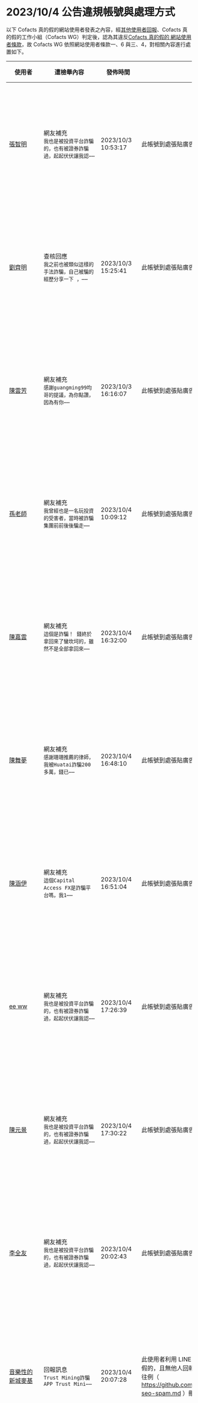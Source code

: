 2023/10/4 公告違規帳號與處理方式
=========

以下 Cofacts 真的假的網站使用者發表之內容，經[其他使用者回報](https://docs.google.com/spreadsheets/d/e/2PACX-1vRdcwXdC36xfgXfSMSk527Zbel9A-__vwRXkQ0NjkzSXoSPETCFc7sI7SoaAFdPCfskugtQL-Md8JgH/pubhtml?gid=438362561&single=true)、Cofacts 真的假的工作小組（Cofacts WG）判定後，認為其違反[Cofacts 真的假的 網站使用者條款](https://github.com/cofacts/rumors-site/blob/master/LEGAL.md)，故 Cofacts WG 依照網站使用者條款一、6 與三、4，對相關內容進行處置如下。

| 使用者 | 遭檢舉內容 | 發佈時間 | 違規樣態 | 處置 |
| ----- | -------- | ------- | ------- | --- |
| [張智明](https://cofacts.github.io/community-builder/#/editorworks?showAll=1&day=365&userId=lvRjz4oBAjOeMOklZbp2) | 網友補充<br>`我也是被投資平台詐騙的，也有被證券詐騙過，起起伏伏讓我認⋯⋯` | 2023/10/3 10:53:17 | 此帳號到處張貼廣告內文吸引人加入特定 LINE ID 進行二次詐騙。 | 隱藏所有被檢舉人發表之內容 [^block] |
| [劉齊明](https://cofacts.github.io/community-builder/#/editorworks?showAll=1&day=365&userId=VGqEoIgBvEj1WkaUuPYJ) | 查核回應<br>`我之前也被類似這樣的手法詐騙，自己被騙的經歷分享一下 ，⋯⋯` | 2023/10/3 15:25:41 | 此帳號到處張貼廣告內文吸引人加入特定 LINE ID 進行二次詐騙。 | 隱藏所有被檢舉人發表之內容 [^block] |
| [陳雲芳](https://cofacts.github.io/community-builder/#/editorworks?showAll=1&day=365&userId=VPRN74oBAjOeMOklydhT) | 網友補充<br>`感謝guangming99均哥的提議，為你點讚，因為有你⋯⋯` | 2023/10/3 16:16:07 | 此帳號到處張貼廣告內文吸引人加入特定 LINE ID 進行二次詐騙。 | 隱藏所有被檢舉人發表之內容 [^block] |
| [孫老師](https://cofacts.github.io/community-builder/#/editorworks?showAll=1&day=365&userId=KWploIgBvEj1WkaUQ_ag) | 網友補充<br>`我曾經也是一名玩投資的受害者，當時被詐騙集團前前後後騙走⋯⋯` | 2023/10/4 10:09:12 | 此帳號到處張貼廣告內文吸引人加入特定 LINE ID 進行二次詐騙。 | 隱藏所有被檢舉人發表之內容 [^block] |
| [陳嘉雲](https://cofacts.github.io/community-builder/#/editorworks?showAll=1&day=365&userId=e2qWoIgBvEj1WkaUdfbi) | 網友補充<br>`這個是詐騙！ 錢終於拿回來了蠻坎坷的，雖然不是全部拿回來⋯⋯` | 2023/10/4 16:32:00 | 此帳號到處張貼廣告內文吸引人加入特定 LINE ID 進行二次詐騙。 | 隱藏所有被檢舉人發表之內容 [^block] |
| [陳舞夢](https://cofacts.github.io/community-builder/#/editorworks?showAll=1&day=365&userId=WWqHoIgBvEj1WkaUDvb6) | 網友補充<br>`感謝珊珊推薦的律師，我被Huatai詐騙200多萬，錢已⋯⋯` | 2023/10/4 16:48:10 | 此帳號到處張貼廣告內文吸引人加入特定 LINE ID 進行二次詐騙。 | 隱藏所有被檢舉人發表之內容 [^block] |
| [陳涵伊](https://cofacts.github.io/community-builder/#/editorworks?showAll=1&day=365&userId=YGqKoIgBvEj1WkaUZPZj) | 網友補充<br>`這個Capital Access FX是詐騙平台嗎，我1⋯⋯` | 2023/10/4 16:51:04 | 此帳號到處張貼廣告內文吸引人加入特定 LINE ID 進行二次詐騙。 | 隱藏所有被檢舉人發表之內容 [^block] |
| [ee ww](https://cofacts.github.io/community-builder/#/editorworks?showAll=1&day=365&userId=TvRK74oBAjOeMOkl19i0) | 網友補充<br>`我也是被投資平台詐騙的，也有被證券詐騙過，起起伏伏讓我認⋯⋯` | 2023/10/4 17:26:39 | 此帳號到處張貼廣告內文吸引人加入特定 LINE ID 進行二次詐騙。 | 隱藏所有被檢舉人發表之內容 [^block] |
| [陳元景](https://cofacts.github.io/community-builder/#/editorworks?showAll=1&day=365&userId=vvS-vIoBAjOeMOklwbBf) | 網友補充<br>`我也是被投資平台詐騙的，也有被證券詐騙過，起起伏伏讓我認⋯⋯` | 2023/10/4 17:30:22 | 此帳號到處張貼廣告內文吸引人加入特定 LINE ID 進行二次詐騙。 | 隱藏所有被檢舉人發表之內容 [^block] |
| [李全友](https://cofacts.github.io/community-builder/#/editorworks?showAll=1&day=365&userId=yPTJvIoBAjOeMOklF7Dt) | 網友補充<br>`我也是被投資平台詐騙的，也有被證券詐騙過，起起伏伏讓我認⋯⋯` | 2023/10/4 20:02:43 | 此帳號到處張貼廣告內文吸引人加入特定 LINE ID 進行二次詐騙。 | 隱藏所有被檢舉人發表之內容 [^block] |
| [音樂性的新城麥基](https://cofacts.github.io/community-builder/#/editorworks?showAll=1&day=365&userId=j4S8C_c_fF1-UsyjWJ0cv3v_08SE1reEp63wuiJWf4flfe2uw) | 回報訊息<br>`Trust Mining詐騙APP Trust Mini⋯⋯` | 2023/10/4 20:07:28 | 此使用者利用 LINE 多次回報植入特定關鍵字之訊息進 Cofacts 真的假的，且無他人回報，應為廣告帳號試圖利用 Cofacts 進行 SEO，循往例（ https://github.com/cofacts/takedowns/blob/master/2023/0211-seo-spam.md ）刪除。 | 隱藏所有被檢舉人發表之內容 [^block] |
| [有抱負的士林羅德](https://cofacts.github.io/community-builder/#/editorworks?showAll=1&day=365&userId=j4S8C_E6_6o1FExPfoAtW7hpE9i0FNdf_2KUp9Fn9jBliSawY) | 回報訊息<br>`m.kelylegroup.com合法嗎 m.kelyl⋯⋯` | 2023/10/4 20:15:28 | 此使用者利用 LINE 多次回報植入特定關鍵字之訊息進 Cofacts 真的假的，且無他人回報，應為廣告帳號試圖利用 Cofacts 進行 SEO，循往例（ https://github.com/cofacts/takedowns/blob/master/2023/0211-seo-spam.md ）刪除。 | 隱藏所有被檢舉人發表之內容 [^block] |
| [陳安雅](https://cofacts.github.io/community-builder/#/editorworks?showAll=1&day=365&userId=AWpToIgBvEj1WkaUuvY1) | 網友補充<br>`請問有人被這些詐騙黑平台詐騙過嗎？我被OmegaPro，⋯⋯` | 2023/10/3 16:56:22 | 多次在廣告文貼出後幾分鐘內提交補充資訊，應是協同進行二次詐騙之人。 | 隱藏所有被檢舉人發表之內容 [^block] |
| [shended li](https://cofacts.github.io/community-builder/#/editorworks?showAll=1&day=365&userId=hylzlokBFLWd9xY2ELK6) | 網友補充<br>`錢終於拿回來了蠻坎坷的，雖然不是全部拿回來但也算萬幸，分⋯⋯` | 2023/10/5 17:02:20 | 此帳號到處張貼廣告內文吸引人加入特定 LINE ID 進行二次詐騙。 | 隱藏所有被檢舉人發表之內容 [^block] |
| [SHYUEDD LIUY](https://cofacts.github.io/community-builder/#/editorworks?showAll=1&day=365&userId=P_QKAIsBAjOeMOklZ-0D) | 查核回應<br>`我曾經也是一名玩投資的受害者，當時被詐騙集團前前後後騙走⋯⋯` | 2023/10/5 21:40:06 | 此帳號到處張貼廣告內文吸引人加入特定 LINE ID 進行二次詐騙。 | 隱藏所有被檢舉人發表之內容 [^block] |
| [台灣法律民眾反詐](https://cofacts.github.io/community-builder/#/editorworks?showAll=1&day=365&userId=W2o-SYgBvEj1WkaUAJYO) | 網友補充<br>`我也是受害者之一，當初為了能賺快錢，進了一個投資的賴群組⋯⋯` | 2023/10/5 21:44:49 | 此帳號到處張貼廣告內文吸引人加入特定 LINE ID 進行二次詐騙。 | 隱藏所有被檢舉人發表之內容 [^block] |
| [SHYUEDD LIUY](https://cofacts.github.io/community-builder/#/editorworks?showAll=1&day=365&userId=P_QKAIsBAjOeMOklZ-0D) | 網友補充<br>`我曾經也是一名玩投資的受害者，當時被詐騙集團前前後後騙走⋯⋯` | 2023/10/5 22:04:38 | 此帳號到處張貼廣告內文吸引人加入特定 LINE ID 進行二次詐騙。 | 隱藏所有被檢舉人發表之內容 [^block] |
| [來自宜蘭✖友好的✖朱蒂](https://cofacts.github.io/community-builder/#/editorworks?showAll=1&day=365&userId=j4S8C_C3MeFumxTPUpj4BLNcXhh_hCtWD_aprwFxrpxGhLiJk) | 回報訊息<br>`名府學院詐騙是真的嗎？名府學院是詐騙，付偉詐騙，趙立新詐⋯⋯` | 2023/10/5 23:18:19 | 此使用者利用 LINE 多次回報植入特定關鍵字之訊息進 Cofacts 真的假的，且無他人回報，應為廣告帳號試圖利用 Cofacts 進行 SEO，循往例（ https://github.com/cofacts/takedowns/blob/master/2023/0211-seo-spam.md ）刪除。 | 隱藏所有被檢舉人發表之內容 [^block] |
| [江婉婷](https://cofacts.github.io/community-builder/#/editorworks?showAll=1&day=365&userId=9M-8HYoBrkRFoI6r36tO) | 查核回應<br>`我之前也被類似這樣的手法詐騙，發現被騙後每天把自己關在房⋯⋯` | 2023/10/5 23:29:24 | 此帳號到處張貼廣告內文吸引人加入特定 LINE ID 進行二次詐騙。 | 隱藏所有被檢舉人發表之內容 [^block] |
| [無拘束的新埔米路](https://cofacts.github.io/community-builder/#/editorworks?showAll=1&day=365&userId=j4S8C_K6IG86-WLJ4pAUEKrXgGl1iuwC4TUG61gohSNV46lAM) | 回報訊息<br>`EMC易倍平台 QOO10拼單 賽伯樂` | 2023/10/5 16:55:27 | 此使用者利用 LINE 多次回報植入特定關鍵字之訊息進 Cofacts 真的假的，且無他人回報，應為廣告帳號試圖利用 Cofacts 進行 SEO，循往例（ https://github.com/cofacts/takedowns/blob/master/2023/0211-seo-spam.md ）刪除。 | 隱藏所有被檢舉人發表之內容 [^block] |
| [愛冒險的卍深坑卍莫妮卡®](https://cofacts.github.io/community-builder/#/editorworks?showAll=1&day=365&userId=j4S8C_GcsUGNcJEUr2_9DPpxtJze4fLElXwhqbXC-ZeMJyjgY) | 回報訊息<br>`Nymextx是詐騙嗎？Nymextx合法嗎？Nymex⋯⋯` | 2023/10/5 19:13:23 | 此使用者利用 LINE 多次回報植入特定關鍵字之訊息進 Cofacts 真的假的，且無他人回報，應為廣告帳號試圖利用 Cofacts 進行 SEO，循往例（ https://github.com/cofacts/takedowns/blob/master/2023/0211-seo-spam.md ）刪除。 | 隱藏所有被檢舉人發表之內容 [^block] |
| [乂生動的水林克萊斯特乂](https://cofacts.github.io/community-builder/#/editorworks?showAll=1&day=365&userId=j4S8C_M56nwLj_zxpVSlG8V9x26cNHFM7tt5GW7LoeqCUPTbw) | 回報訊息<br>`huatai是詐騙嗎？huatai合法嗎？huatai不⋯⋯` | 2023/10/4 09:59:52 | 此使用者利用 LINE 多次回報植入特定關鍵字之訊息進 Cofacts 真的假的，且無他人回報，應為廣告帳號試圖利用 Cofacts 進行 SEO，循往例（ https://github.com/cofacts/takedowns/blob/master/2023/0211-seo-spam.md ）刪除。 | 隱藏所有被檢舉人發表之內容 [^block] |
| [直率的下營瓦勒莉](https://cofacts.github.io/community-builder/#/editorworks?showAll=1&day=365&userId=j4S8C_huzcbBtEnkls06RdCmfZkPOxKPgpYTnOucJQMe1vmsE) | 回報訊息<br>`我被詐騙了怎麼辦？投資被騙錢能拿的回來嗎？網上騙案怎麼追⋯⋯` | 2023/4/19 10:42:49 | 此使用者利用 LINE 多次回報植入特定關鍵字之訊息進 Cofacts 真的假的，且無他人回報，應為廣告帳號試圖利用 Cofacts 進行 SEO，循往例（ https://github.com/cofacts/takedowns/blob/master/2023/0211-seo-spam.md ）刪除。 | 隱藏所有被檢舉人發表之內容 [^block] |
| [直率的下營瓦勒莉](https://cofacts.github.io/community-builder/#/editorworks?showAll=1&day=365&userId=j4S8C_huzcbBtEnkls06RdCmfZkPOxKPgpYTnOucJQMe1vmsE) | 回報訊息<br>`token是詐騙嗎？已經被騙了怎麼辦？` | 2023/4/21 17:34:06 | 此使用者利用 LINE 多次回報植入特定關鍵字之訊息進 Cofacts 真的假的，且無他人回報，應為廣告帳號試圖利用 Cofacts 進行 SEO，循往例（ https://github.com/cofacts/takedowns/blob/master/2023/0211-seo-spam.md ）刪除。 | 隱藏所有被檢舉人發表之內容 [^block] |
| [ee ee](https://cofacts.github.io/community-builder/#/editorworks?showAll=1&day=365&userId=KGpkoIgBvEj1WkaU9fYA) | 查核回應<br>`我曾經也是一名玩投資的受害者，當時被詐騙集團前前後後騙走⋯⋯` | 2023/10/6 10:13:06 | 此帳號到處張貼廣告內文吸引人加入特定 LINE ID 進行二次詐騙。 | 隱藏所有被檢舉人發表之內容 [^block] |
| [可信賴的阿里山羅奈爾得](https://cofacts.github.io/community-builder/#/editorworks?showAll=1&day=365&userId=j4S8C_Chqj9CuFAzNoMBQ5tG7vbJXZ-XWBGdyb7Pp4mCOIIuk) | 回報訊息<br>`🔥安安，請幫我助力領取《維京之王》禮包，你也能獲得一份⋯⋯` | 2023/10/10 23:15:43 | 此帳號應為廣告帳號，回應特定訊息以利 SEO。 | 隱藏所有被檢舉人發表之內容 [^block] |
| [钱前前](https://cofacts.github.io/community-builder/#/editorworks?showAll=1&day=365&userId=aPV2KYsBAjOeMOklsxuT) | 回應評價<br>`這個是假的報道，很多買不到真的普洱茶，所以被騙了` | 2023/10/13 22:35:33 | 此帳號僅在此訊息下，替茶餅詐騙集團進行補充、回應，並且反對反詐報導，應為詐騙同夥。 | 隱藏所有被檢舉人發表之內容 [^block] |
| [樣登貴](https://cofacts.github.io/community-builder/#/editorworks?showAll=1&day=365&userId=JmpjoIgBvEj1WkaUwfbx) | 網友補充<br>`我曾經也是一名玩投資的受害者，當時被詐騙集團前前後後騙走⋯⋯` | 2023/10/12 21:49:13 | 此帳號到處張貼廣告內文吸引人加入特定 LINE ID 進行二次詐騙。 | 隱藏所有被檢舉人發表之內容 [^block] |
| [張正偉](https://cofacts.github.io/community-builder/#/editorworks?showAll=1&day=365&userId=4vUpJ4sBAjOeMOklXhfx) | 查核回應<br>`我曾經也是一名玩投資的受害者，當時被詐騙集團前前後後騙走⋯⋯` | 2023/10/14 16:20:42 | 此帳號到處張貼廣告內文吸引人加入特定 LINE ID 進行二次詐騙。 | 隱藏所有被檢舉人發表之內容 [^block] |


[^block]: 
    經 Cofacts WG 研判，此使用者近期之所有內容均違反使用者條款（例如不斷進行廣告行為），故循[前例](https://github.com/cofacts/takedowns/blob/master/2021/1125-2nd-spam.md)，針對被檢舉人進行下面處置：
    1. 於資料庫中註記此使用者為被封鎖的使用者，檢附此公告的連結。
    2. 隱藏此使用者的所有「回應」、「補充」、與「評價」。
    3. 透過被檢舉人登入過的瀏覽器，仍可在網站上看到自己的回應、補充與評價。
